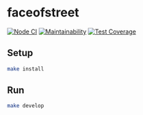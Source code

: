 # faceofstreet
[![Node CI](https://github.com/EdZev/faceofstreet/actions/workflows/nodejs.yml/badge.svg)](https://github.com/EdZev/faceofstreet/actions/workflows/nodejs.yml)
[![Maintainability](https://api.codeclimate.com/v1/badges/ed677249438a9f891b88/maintainability)](https://codeclimate.com/github/EdZev/faceofstreet/maintainability)
[![Test Coverage](https://api.codeclimate.com/v1/badges/ed677249438a9f891b88/test_coverage)](https://codeclimate.com/github/EdZev/faceofstreet/test_coverage)

## Setup

```sh
make install
```

## Run

```sh
make develop
```
